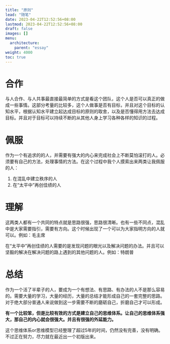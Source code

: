 ```yaml
---
title: "原则"
lead: "随笔"
date: 2023-04-22T12:52:56+08:00
lastmod: 2023-04-22T12:52:56+08:00
draft: false
images: []
menu:
  architecture:
    parent: "essay"
weight: 4000
toc: true
---
```

# 合作

与人合作、与人共事最直接最简单的方式是看这个团队，这个人是否可以真正的做成一些事情。这部分考量的比较多，这个人做事是否有目标，并且对这个目标的认知水平，根据认知水平建立起达成目标的原则的取舍，以及是否懂得用方法去达成目标。并且对于目标可以持续不断的从其他人身上学习各种各样的知识的过程。

# 佩服

作为一个有追求的的人，并需要有强大的内心来完成社会上不断莫怕滚打的人。必须要有自己的方法，处理事情的方法。在这个过程中我个人摸索出来两类让我佩服的人：
1. 在混乱中建立秩序的人
2. 在“太平中”再创佳绩的人

# 理解

这两类人都有一个共同的特点就是思路很强，思路很清晰。也有一些不同点，混乱中是大家需要指引，需要有方向。这个时候出现了一个可以为大家指明方向的人就可以。例如：毛主席

在“太平中”再创佳绩的人需要的是发现问题的眼光以及解决问题的办法。并且可以坚毅的解决在解决问题的路上遇到的其他问题的人。例如：特朗普

# 总结

作为一个活了半辈子的人，要成为一个有想法、有思路、有办法的人不是那么容易的。需要大量的学习，大量的经历，大量的总结才能形成自己的一套完整的思路。对于绝大部分普通人来说做到这一步需要不断的磨砺自己，折磨自己才可以形成。

**有一个比较笨，但是比较有效的方式是建立自己的思维体系。让自己的思维体系强大，那自己的内心就会很强大。并且有很强的外延能力。**

这个思维体系or思维模型已经整理了超过5年的时间，仍然没有完善，没有明确。不过正在努力，尽力就在最近出一个初版出来。
